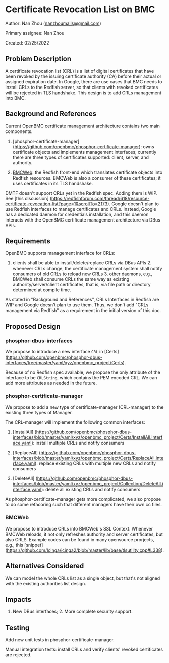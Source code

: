 # Certificate Revocation List on BMC

Author: Nan Zhou (nanzhoumails@gmail.com)

Primary assignee: Nan Zhou

Created: 02/25/2022

## Problem Description

A certificate revocation list (CRL) is a list of digital certificates that
have been revoked by the issuing certificate authority (CA) before their
actual or assigned expiration date. In Google, there are use cases that BMC
needs to install CRLs to the Redfish server, so that clients with revoked
certificates will be rejected in TLS handshake. This design is to add CRLs
management into BMC.

## Background and References

Current OpenBMC certificate management architecture contains two main
components.

1. [phosphor-certificate-manager]
(https://github.com/openbmc/phosphor-certificate-manager): owns certificate
objects and implements management interfaces; currently there are three types
of certificates supported: client, server, and authority.

2. [BMCWeb](https://github.com/openbmc/bmcweb): the Redfish front-end which
translates certificate objects into Redfish resources. BMCWeb is also a
consumer of these certificates; it uses certificates in its TLS handshake.

DMTF doesn't support CRLs yet in the Redfish spec. Adding them is WIP. See
[this discussion]
(https://redfishforum.com/thread/618/resource-certificate-revocation-list?page=1&scrollTo=2173).
Google doesn't plan to use Redfish interfaces to manage certificates and
CRLs. Instead, Google has a dedicated daemon for credentials installation,
and this daemon interacts with the OpenBMC certificate management
architecture via DBus APIs.

## Requirements

OpenBMC supports management interface for CRLs:

1. clients shall be able to install/delete/replace CRLs via DBus APIs 2.
whenever CRLs change, the certificate management system shall notify
consumers of old CRLs to reload new CRLs 3. other daemons, e.g., BMCWeb shall
consume CRLs the same way as existing authority/server/client certificates,
that is, via file path or directory determined at compile time.

As stated in "Background and References", CRLs Interfaces in Redfish are WIP
and Google doesn't plan to use them. Thus, we don't add "CRLs management via
Redfish" as a requirement in the initial version of this doc.

## Proposed Design

### phosphor-dbus-interfaces

We propose to introduce a new interface `CRL` in [Certs]
(https://github.com/openbmc/phosphor-dbus-interfaces/tree/master/yaml/xyz/openbmc_project/Certs).

Because of no Redfish spec available, we propose the only attribute of the
interface to be `CRLString`, which contains the PEM encoded CRL. We can add
more attributes as needed in the future.

### phosphor-certificate-manager

We propose to add a new type of certificate-manager (CRL-manager) to the
existing three types of Manager.

The CRL-manager will implement the following common interfaces:

1. [InstallAll]
(https://github.com/openbmc/phosphor-dbus-interfaces/blob/master/yaml/xyz/openbmc_project/Certs/InstallAll.interface.yaml):
install multiple CRLs and notify consumers

2. [ReplaceAll]
(https://github.com/openbmc/phosphor-dbus-interfaces/blob/master/yaml/xyz/openbmc_project/Certs/ReplaceAll.interface.yaml):
replace existing CRLs with multiple new CRLs and notify consumers

3. [DeleteAll]
(https://github.com/openbmc/phosphor-dbus-interfaces/blob/master/yaml/xyz/openbmc_project/Collection/DeleteAll.interface.yaml):
delete all existing CRLs and notify consumers

As phosphor-certificate-manager gets more complicated, we also propose to do
some refacoring such that different managers have their own cc files.

### BMCWeb

We propose to introduce CRLs into BMCWeb's SSL Context. Whenever BMCWeb
reloads, it not only refreshes authority and server certificates, but also
CRLS. Example codes can be found in many opensource prorjects, e.g., this
[snippet]
(https://github.com/Icinga/icinga2/blob/master/lib/base/tlsutility.cpp#L338).

## Alternatives Considered

We can model the whole CRLs list as a single object, but that's not aligned
with the existing authorities list design.

## Impacts

1. New DBus interfaces; 2. More complete security support.

## Testing

Add new unit tests in phosphor-certificate-manager.

Manual integration tests: install CRLs and verify clients' revoked
certificates are rejected.